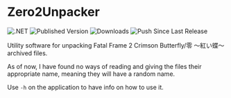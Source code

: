 # Zero2Unpacker
![.NET](https://github.com/wagrenier/Zero2Unpacker/workflows/.NET/badge.svg)
![Published Version](https://github.com/wagrenier/Zero2Unpacker/workflows/Publish%20New%20Version/badge.svg)
![Downloads](https://img.shields.io/github/downloads/wagrenier/zero2unpacker/total)
![Push Since Last Release](https://img.shields.io/github/commits-since/wagrenier/zero2unpacker/latest)

Utility software for unpacking Fatal Frame 2 Crimson Butterfly/零 ～紅い蝶～ archived files.

As of now, I have found no ways of reading and giving the files their appropriate name, meaning they will have a random name.

Use `-h` on the application to have info on how to use it.
